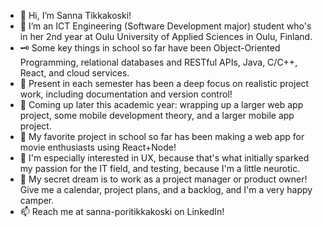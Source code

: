 - 👋 Hi, I’m Sanna Tikkakoski!
- 👀 I’m an ICT Engineering (Software Development major) student who's in her 2nd year at Oulu University of Applied Sciences in Oulu, Finland.
- 🗝️ Some key things in school so far have been Object-Oriented Programming, relational databases and RESTful APIs, Java, C/C++, React, and cloud services.
- 🏢 Present in each semester has been a deep focus on realistic project work, including documentation and version control!
- 🤖 Coming up later this academic year: wrapping up a larger web app project, some mobile development theory, and a larger mobile app project.
- 🏦 My favorite project in school so far has been making a web app for movie enthusiasts using React+Node!
- 💞️ I'm especially interested in UX, because that's what initially sparked my passion for the IT field, and testing, because I'm a little neurotic.
- 🫣 My secret dream is to work as a project manager or product owner! Give me a calendar, project plans, and a backlog, and I'm a very happy camper.
- 📫 Reach me at sanna-poritikkakoski on LinkedIn!

<!---
sannatikk/sannatikk is a ✨ special ✨ repository because its `README.md` (this file) appears on your GitHub profile.
You can click the Preview link to take a look at your changes.
--->
